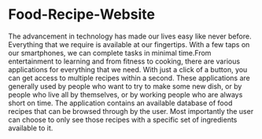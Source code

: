 # Food-Recipe-Website
The advancement in technology has made our lives easy like never before.
Everything that we require is available at our fingertips.
With a few taps on our smartphones, we can complete tasks in minimal time.From entertainment to learning and from fitness to cooking, there are various applications for everything that we need. With just a click of a button, you can get access to multiple recipes within a second. These applications are generally used by people who want to try to make some new dish, or by people who live all by themselves, or by working people who are always short on time.
The application contains an available database of food recipes that can be browsed through by the user. Most importantly the user can choose to only see those recipes with a specific set of ingredients available to it.
